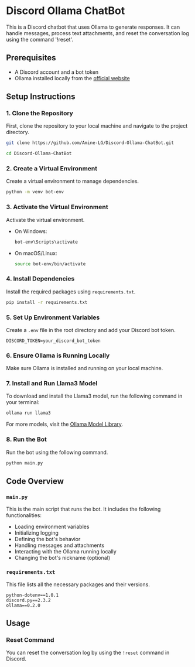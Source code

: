 # Discord Ollama ChatBot

This is a Discord chatbot that uses Ollama to generate responses. It can handle messages, process text attachments, and reset the conversation log using the command '!reset'.

## Prerequisites

- A Discord account and a bot token
- Ollama installed locally from the [official website](https://www.ollama.com/)

## Setup Instructions

### 1. Clone the Repository

First, clone the repository to your local machine and navigate to the project directory.

```sh
git clone https://github.com/Amine-LG/Discord-Ollama-ChatBot.git
```
```sh
cd Discord-Ollama-ChatBot
```

### 2. Create a Virtual Environment

Create a virtual environment to manage dependencies.

```sh
python -m venv bot-env
```

### 3. Activate the Virtual Environment

Activate the virtual environment.

- On Windows:
  ```sh
  bot-env\Scripts\activate
  ```
- On macOS/Linux:
  ```sh
  source bot-env/bin/activate
  ```

### 4. Install Dependencies

Install the required packages using `requirements.txt`.

```sh
pip install -r requirements.txt
```

### 5. Set Up Environment Variables

Create a `.env` file in the root directory and add your Discord bot token.

```
DISCORD_TOKEN=your_discord_bot_token
```

### 6. Ensure Ollama is Running Locally

Make sure Ollama is installed and running on your local machine.

### 7. Install and Run Llama3 Model

To download and install the Llama3 model, run the following command in your terminal:

```sh
ollama run llama3
```

For more models, visit the [Ollama Model Library](https://ollama.com/library).

### 8. Run the Bot

Run the bot using the following command.

```sh
python main.py
```

## Code Overview

### `main.py`

This is the main script that runs the bot. It includes the following functionalities:

- Loading environment variables
- Initializing logging
- Defining the bot's behavior
- Handling messages and attachments
- Interacting with the Ollama running locally
- Changing the bot's nickname (optional)

### `requirements.txt`

This file lists all the necessary packages and their versions.

```
python-dotenv==1.0.1
discord.py==2.3.2
ollama==0.2.0
```

## Usage

### Reset Command

You can reset the conversation log by using the `!reset` command in Discord.
